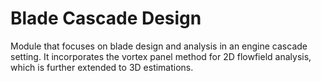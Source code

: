 # Blade Cascade Design
Module that focuses on blade design and analysis in an engine cascade setting. It incorporates the vortex panel method for 2D flowfield analysis, which is further extended to 3D estimations.

